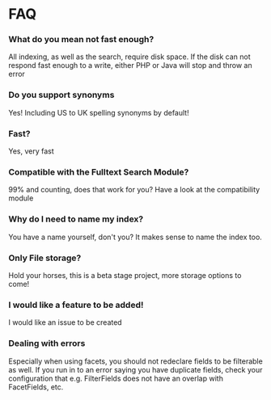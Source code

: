 # FAQ

### What do you mean not fast enough?

All indexing, as well as the search, require disk space. If the disk can not respond fast enough to a write,
either PHP or Java will stop and throw an error

### Do you support synonyms

Yes! Including US to UK spelling synonyms by default!

### Fast?

Yes, very fast

### Compatible with the Fulltext Search Module?

99% and counting, does that work for you? Have a look at the compatibility module

### Why do I need to name my index?

You have a name yourself, don't you? It makes sense to name the index too.

### Only File storage?

Hold your horses, this is a beta stage project, more storage options to come!

### I would like a feature to be added!

I would like an issue to be created

### Dealing with errors

Especially when using facets, you should not redeclare fields to be filterable as well. If you run in to an error 
saying you have duplicate fields, check your configuration that e.g. FilterFields does not have an overlap with FacetFields, etc.